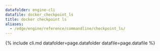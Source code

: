 ```yaml
---
datafolder: engine-cli
datafile: docker_checkpoint_ls
title: docker checkpoint ls
aliases:
  - /edge/engine/reference/commandline/checkpoint_ls/
---
```

<!--
This page is automatically generated from Docker's source code. If you want to
suggest a change to the text that appears here, open a ticket or pull request
in the source repository on GitHub:

https://github.com/docker/cli
-->
{% include cli.md datafolder=page.datafolder datafile=page.datafile %}
